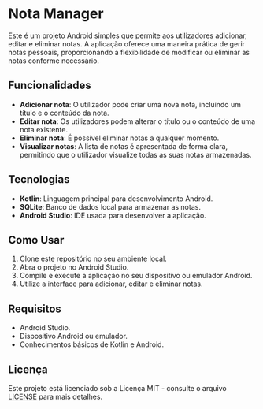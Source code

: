 # Nota Manager

Este é um projeto Android simples que permite aos utilizadores adicionar, editar e eliminar notas. A aplicação oferece uma maneira prática de gerir notas pessoais, proporcionando a flexibilidade de modificar ou eliminar as notas conforme necessário.

## Funcionalidades

- **Adicionar nota**: O utilizador pode criar uma nova nota, incluindo um título e o conteúdo da nota.
- **Editar nota**: Os utilizadores podem alterar o título ou o conteúdo de uma nota existente.
- **Eliminar nota**: É possível eliminar notas a qualquer momento.
- **Visualizar notas**: A lista de notas é apresentada de forma clara, permitindo que o utilizador visualize todas as suas notas armazenadas.

## Tecnologias

- **Kotlin**: Linguagem principal para desenvolvimento Android.
- **SQLite**: Banco de dados local para armazenar as notas.
- **Android Studio**: IDE usada para desenvolver a aplicação.

## Como Usar

1. Clone este repositório no seu ambiente local.
2. Abra o projeto no Android Studio.
3. Compile e execute a aplicação no seu dispositivo ou emulador Android.
4. Utilize a interface para adicionar, editar e eliminar notas.

## Requisitos

- Android Studio.
- Dispositivo Android ou emulador.
- Conhecimentos básicos de Kotlin e Android.

## Licença

Este projeto está licenciado sob a Licença MIT - consulte o arquivo [LICENSE](LICENSE) para mais detalhes.
